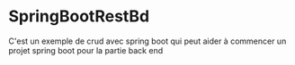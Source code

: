 # SpringBootRestBd

C'est un exemple de crud avec spring boot qui peut aider à commencer un projet spring boot pour la partie back end
